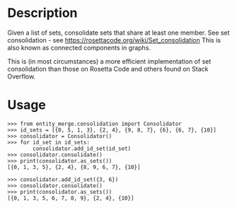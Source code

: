 # Description
Given a list of sets, consolidate sets that share at least one member.
See set consolidation - see https://rosettacode.org/wiki/Set_consolidation
This is also known as connected components in graphs.

This is (in most circumstances) a more efficient implementation of set consolidation than those on Rosetta Code and others found on Stack Overflow.

# Usage
```
>>> from entity_merge.consolidation import Consolidator
>>> id_sets = [{0, 5, 1, 3}, {2, 4}, {9, 8, 7}, {6}, {6, 7}, {10}]
>>> consolidator = Consolidator()
>>> for id_set in id_sets:
        consolidator.add_id_set(id_set)
>>> consolidator.consolidate()
>>> print(consolidator.as_sets())
[{0, 1, 3, 5}, {2, 4}, {8, 9, 6, 7}, {10}]

>>> consolidator.add_id_set({3, 6})
>>> consolidator.consolidate()
>>> print(consolidator.as_sets())
[{0, 1, 3, 5, 6, 7, 8, 9}, {2, 4}, {10}]
```